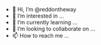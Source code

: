- 👋 Hi, I’m @reddontheway
- 👀 I’m interested in ...
- 🌱 I’m currently learning ...
- 💞️ I’m looking to collaborate on ...
- 📫 How to reach me ...

<!---
reddontheway/reddontheway is a ✨ special ✨ repository because its `README.md` (this file) appears on your GitHub profile.
You can click the Preview link to take a look at your changes.
--->
